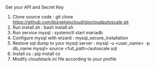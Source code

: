 Get your API and Secret Key



1. Clone source code : git clone https://github.com/biznetgiocloud/giocloudautoscale.git
2. Run install.sh : bash install.sh
3. Run service mysql : systemctl start mariadb
4. Configure mysql with wizard : mysql_secure_installation
5. Restore sql dump to your mysql server : 
mysql -u <user_name> -p db_name
mysql> source <full_path>/autoscale.sql
6. Install cs : pip install cs
7. Modify cloudstack.ini file according to your profile
